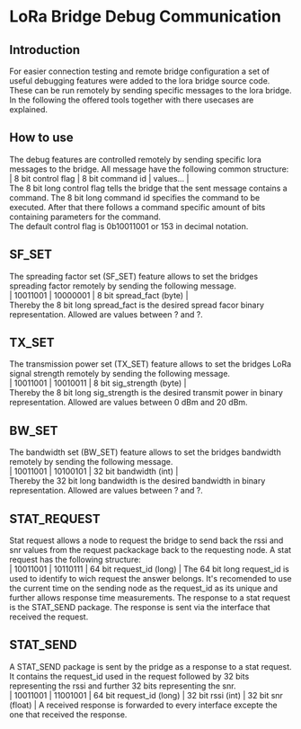 # LoRa Bridge Debug Communication
## Introduction
For easier connection testing and remote bridge configuration a set of useful debugging features were added to the lora bridge source code.
These can be run remotely by sending specific messages to the lora bridge. In the following the offered tools together with there usecases are explained.

## How to use
The debug features are controlled remotely by sending specific lora messages to the bridge. All message have the following common structure:  
| 8 bit control flag | 8 bit command id | values... |  
The 8 bit long control flag tells the bridge that the sent message contains a command.
The 8 bit long command id specifies the command to be executed.
After that there follows a command specific amount of bits containing parameters for the command.  
The default control flag is 0b10011001 or 153 in decimal notation.

## SF_SET
The spreading factor set (SF_SET) feature allows to set the bridges spreading factor remotely by sending the following message.  
| 10011001 | 10000001 | 8 bit spread_fact (byte) |  
Thereby the 8 bit long spread_fact is the desired spread facor binary representation. Allowed are values between ? and ?.

## TX_SET
The transmission power set (TX_SET) feature allows to set the bridges LoRa signal strength remotely by sending the following message.  
| 10011001 | 10010011 | 8 bit sig_strength (byte) |  
Thereby the 8 bit long sig_strength is the desired transmit power in binary representation. Allowed are values between 0 dBm and 20 dBm.

## BW_SET
The bandwidth set (BW_SET) feature allows to set the bridges bandwidth remotely by sending the following message.  
| 10011001 | 10100101 | 32 bit bandwidth (int) |  
Thereby the 32 bit long bandwidth is the desired bandwidth in binary representation. Allowed are values between ? and ?.

## STAT_REQUEST
Stat request allows a node to request the bridge to send back the rssi and snr values from the request packackage back to the requesting node.
A stat request has the following structure:  
| 10011001 | 10110111 | 64 bit request_id (long) |
The 64 bit long request_id is used to identify to wich request the answer belongs. It's recomended to use the current time on the sending node as the request_id as its unique and further allows response time measurements. The response to a stat request is the STAT_SEND package.
The response is sent via the interface that received the request.

## STAT_SEND
A STAT_SEND package is sent by the pridge as a response to a stat request. It contains the request_id used in the request followed by 32 bits representing the rssi and further 32 bits representing the snr.  
| 10011001 | 11001001 | 64 bit request_id (long) | 32 bit rssi (int) | 32 bit snr (float) |
A received response is forwarded to every interface excepte the one that received the response.